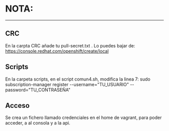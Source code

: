 # NOTA:
-----
## CRC
En la carpta CRC añade tu pull-secret.txt . 
Lo puedes bajar de: https://console.redhat.com/openshift/create/local
## Scripts
En la carpeta scripts, en el script comun4.sh, modifica la linea 7:
sudo subscription-manager register --username="TU_USUARIO" --password="TU_CONTRASEÑA"
## Acceso
Se crea un fichero llamado credenciales en el home de vagrant, para poder acceder, a al consola y a la api.
